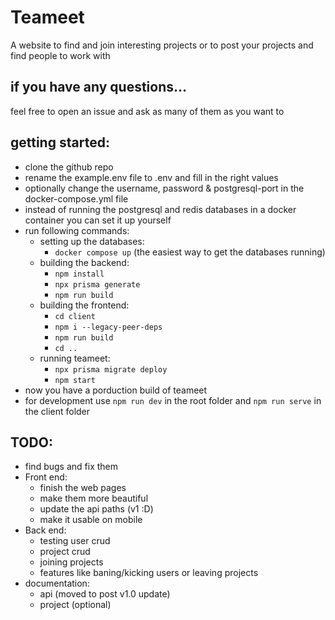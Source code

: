 # Teameet

A website to find and join interesting projects or to post your projects and find people to work with

## if you have any questions…
feel free to open an issue and ask as many of them as you want to

## getting started:
- clone the github repo
- rename the example.env file to .env and fill in the right values
- optionally change the username, password & postgresql-port in the docker-compose.yml file
- instead of running the postgresql and redis databases in a docker container you can set it up yourself
- run following commands:
    - setting up the databases:
        - `docker compose up` (the easiest way to get the databases running)
    - building the backend:
        - `npm install`
        - `npx prisma generate`
        - `npm run build`
    - building the frontend:
        - `cd client`
        - `npm i --legacy-peer-deps`
        - `npm run build`
        - `cd ..`
    - running teameet:
        - `npx prisma migrate deploy`
        - `npm start`
- now you have a porduction build of teameet
- for development use `npm run dev` in the root folder and `npm run serve` in the client folder

## TODO:
- find bugs and fix them
- Front end:
    - finish the web pages
    - make them more beautiful
    - update the api paths (v1 :D)
    - make it usable on mobile
- Back end:
    - testing user crud
    - project crud
    - joining projects
    - features like baning/kicking users or leaving projects
- documentation:
    - api (moved to post v1.0 update)
    - project (optional)
